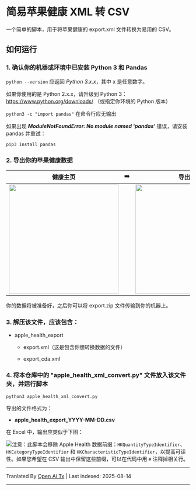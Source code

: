 # 简易苹果健康 XML 转 CSV

一个简单的脚本，用于将苹果健康的 export.xml 文件转换为易用的 CSV。



## 如何运行

### 1. 确认你的机器或环境中已安装 Python 3 和 Pandas

`python --version` 应返回 _Python 3.x.x_，其中 x 是任意数字。

如果你使用的是 Python 2.x.x，请升级到 Python 3：https://www.python.org/downloads/ （或指定你环境的 Python 版本）

`python3 -c "import pandas"` 在命令行应无输出

如果出现 _**ModuleNotFoundError: No module named 'pandas'**_ 错误，请安装 pandas 并重试：

`pip3 install pandas`


### 2. 导出你的苹果健康数据

| 健康主页 | ➡️ | 导出数据 |
|--|--|--|
|<img style="float: left;" src="https://raw.githubusercontent.com/jameno/Simple-Apple-Health-XML-to-CSV/master/img/health_home.jpg" width=300>||<img style="float: left;" src="https://raw.githubusercontent.com/jameno/Simple-Apple-Health-XML-to-CSV/master/img/export_data_button.jpg" width = 300 >|

你的数据将被准备好，之后你可以将 export.zip 文件传输到你的机器上。

### 3. 解压该文件，应该包含：

   * apple_health_export
     * export.xml（这是包含你想转换数据的文件）
     
     * export_cda.xml
     
       

### 4. 将本仓库中的 "apple_health_xml_convert.py" 文件放入该文件夹，并运行脚本

`python3 apple_health_xml_convert.py`



导出的文件格式为：

* **apple_health_export_YYYY-MM-DD.csv**

  

在 Excel 中，输出应类似于下图：

<img style="float: left;" src="https://raw.githubusercontent.com/jameno/Simple-Apple-Health-XML-to-CSV/master/img/example_output.jpg">

注意：此脚本会移除 Apple Health 数据前缀：`HKQuantityTypeIdentifier`、`HKCategoryTypeIdentifier` 和 `HKCharacteristicTypeIdentifier`，以提高可读性。如果您希望在 CSV 输出中保留这些前缀，可以在代码中用 `#` 注释掉相关行。


---

Tranlated By [Open Ai Tx](https://github.com/OpenAiTx/OpenAiTx) | Last indexed: 2025-08-14

---